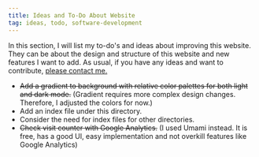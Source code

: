 ```yaml
---
title: Ideas and To-Do About Website
tag: ideas, todo, software-development
---
```

In this section, I will list my to-do's and ideas about improving this website. They can be about the design and structure of this website and new features I want to add. As usual, if you have any ideas and want to contribute, [please contact me.](/Stuff%20About%20Me/links.md/)

- ~~Add a gradient to background with relative color palettes for both light and dark mode.~~ (Gradient requires more complex design changes. Therefore, I adjusted the colors for now.)
- Add an index file under this directory.
- Consider the need for index files for other directories.
- ~~Check visit counter with Google Analytics.~~ (I used Umami instead. It is free, has a good UI, easy implementation and not overkill features like Google Analytics)
